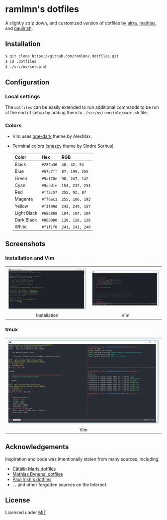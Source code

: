 # ramlmn's dotfiles
A slightly strip down, and customized version of dotfiles by [alrra](https://github.com/alrra),
[mathias](https://github.com/mathiasbynens), and [paulirish](https://github.com/paulirish).

## Installation
``` bash
$ git clone https://github.com/ramlmn/.dotfiles.git
$ cd .dotfiles
$ ./src/os/setup.sh
```

## Configuration

### Local settings
The `dotfiles` can be easily extended to run additional commands to be run at the end of setup by
adding them to `./src/os/sensible/main.sh` file.

### Colors
* Vim uses [one-dark](https://github.com/AlexMax/.vim/blob/master/colors/one.vim) theme by AlexMax.
* Terminal colors ([snazzy](https://github.com/sindresorhus/hyper-snazzy) theme by Sindre Sorhus)

  Color        | Hex           | RGB
  -------------|---------------|----------------
  Black        | `#282a36`     | `40, 42, 54`
  Blue         | `#57c7ff`     | `87, 199, 255`
  Green        | `#5af78e`     | `90, 247, 142`
  Cyan         | `#9aedfe`     | `154, 237, 254`
  Red          | `#ff5c57`     | `255, 92, 87`
  Magenta      | `#ff6ac1`     | `255, 106, 193`
  Yellow       | `#f3f99d`     | `243, 249, 157`
  Light Black  | `#686868`     | `104, 104, 104`
  Dark Black   | `#808080`     | `128, 128, 128`
  White        | `#f1f1f0`     | `241, 241, 240`

## Screenshots

### Installation and Vim
<table>
  <tbody>
    <tr>
      <td>
        <img src="media/init.png" alt="Screenshot of installation process" width="100%">
      </td>
      <td>
        <img src="media/vim.png" alt="Screenshot of Vim" width="100%">
      </td>
    </tr>
    <tr align="center">
      <td>Installation</td>
      <td>Vim</td>
    </tr>
  </tbody>
</table>

### tmux
<table>
  <tbody>
    <tr>
      <td>
        <img src="media/tmux.png" alt="Screenshot of tmux" width="100%">
      </td>
    </tr>
    <tr align="center">
      <td>Vim</td>
    </tr>
  </tbody>
</table>

## Acknowledgements
Inspiration and code was intentionally stolen from many sources, including:

* [Cătălin Mariș dotfiles](https://github.com/alrra/dotfiles)
* [Mathias Bynens' dotfiles](https://github.com/mathiasbynens/dotfiles)
* [Paul Irish's dotfiles](https://github.com/paulirish/dotfiles)
* ... and other forgotten sources on the Internet

## License
Licensed under [MIT](LICENSE)
